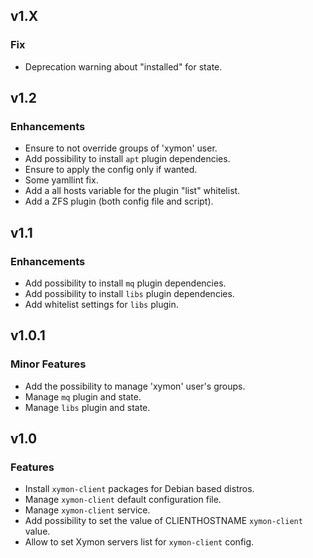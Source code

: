 ## v1.X

### Fix
* Deprecation warning about "installed" for state.

## v1.2

### Enhancements
* Ensure to not override groups of 'xymon' user.
* Add possibility to install `apt` plugin dependencies.
* Ensure to apply the config only if wanted.
* Some yamllint fix.
* Add a all hosts variable for the plugin "list" whitelist.
* Add a ZFS plugin (both config file and script).

## v1.1

### Enhancements
* Add possibility to install `mq` plugin dependencies.
* Add possibility to install `libs` plugin dependencies.
* Add whitelist settings for `libs` plugin.

## v1.0.1

### Minor Features
* Add the possibility to manage 'xymon' user's groups.
* Manage `mq` plugin and state.
* Manage `libs` plugin and state.

## v1.0

### Features
* Install `xymon-client` packages for Debian based distros.
* Manage `xymon-client` default configuration file.
* Manage `xymon-client` service.
* Add possibility to set the value of CLIENTHOSTNAME `xymon-client` value.
* Allow to set Xymon servers list for `xymon-client` config.
